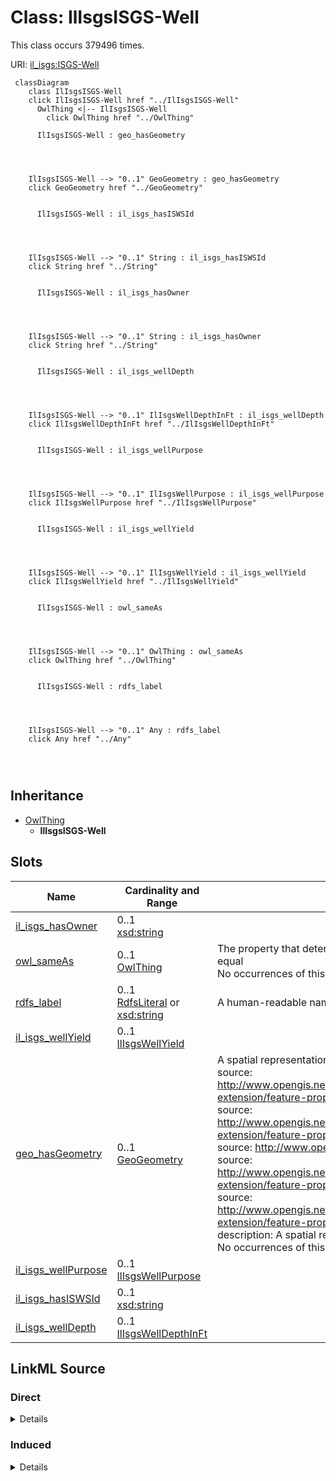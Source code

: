 

# Class: IlIsgsISGS-Well




This class occurs 379496 times.


URI: [il_isgs:ISGS-Well](http://sawgraph.spatialai.org/v1/il-isgs#ISGS-Well)






```mermaid
 classDiagram
    class IlIsgsISGS-Well
    click IlIsgsISGS-Well href "../IlIsgsISGS-Well"
      OwlThing <|-- IlIsgsISGS-Well
        click OwlThing href "../OwlThing"
      
      IlIsgsISGS-Well : geo_hasGeometry
        
          
    
    
    IlIsgsISGS-Well --> "0..1" GeoGeometry : geo_hasGeometry
    click GeoGeometry href "../GeoGeometry"

        
      IlIsgsISGS-Well : il_isgs_hasISWSId
        
          
    
    
    IlIsgsISGS-Well --> "0..1" String : il_isgs_hasISWSId
    click String href "../String"

        
      IlIsgsISGS-Well : il_isgs_hasOwner
        
          
    
    
    IlIsgsISGS-Well --> "0..1" String : il_isgs_hasOwner
    click String href "../String"

        
      IlIsgsISGS-Well : il_isgs_wellDepth
        
          
    
    
    IlIsgsISGS-Well --> "0..1" IlIsgsWellDepthInFt : il_isgs_wellDepth
    click IlIsgsWellDepthInFt href "../IlIsgsWellDepthInFt"

        
      IlIsgsISGS-Well : il_isgs_wellPurpose
        
          
    
    
    IlIsgsISGS-Well --> "0..1" IlIsgsWellPurpose : il_isgs_wellPurpose
    click IlIsgsWellPurpose href "../IlIsgsWellPurpose"

        
      IlIsgsISGS-Well : il_isgs_wellYield
        
          
    
    
    IlIsgsISGS-Well --> "0..1" IlIsgsWellYield : il_isgs_wellYield
    click IlIsgsWellYield href "../IlIsgsWellYield"

        
      IlIsgsISGS-Well : owl_sameAs
        
          
    
    
    IlIsgsISGS-Well --> "0..1" OwlThing : owl_sameAs
    click OwlThing href "../OwlThing"

        
      IlIsgsISGS-Well : rdfs_label
        
          
    
    
    IlIsgsISGS-Well --> "0..1" Any : rdfs_label
    click Any href "../Any"

        
      
```





## Inheritance
* [OwlThing](../classes/OwlThing.md)
    * **IlIsgsISGS-Well**



## Slots

| Name | Cardinality and Range | Description | Inheritance | Occurrences |
| ---  | --- | --- | --- | --- |
| [il_isgs_hasOwner](../slots/il_isgs_hasOwner.md) | 0..1 <br/> [xsd:string](http://www.w3.org/2001/XMLSchema#string) |  <br/>  | direct | 377323 |
| [owl_sameAs](../slots/owl_sameAs.md) | 0..1 <br/> [OwlThing](../classes/OwlThing.md) | The property that determines that two given individuals are equal <br/> No occurrences of this slot in the graph. | direct | 379496 |
| [rdfs_label](../slots/rdfs_label.md) | 0..1 <br/> [RdfsLiteral](../classes/RdfsLiteral.md)&nbsp;or&nbsp;<br />[xsd:string](http://www.w3.org/2001/XMLSchema#string) | A human-readable name for the subject <br/>  | direct | 163029 |
| [il_isgs_wellYield](../slots/il_isgs_wellYield.md) | 0..1 <br/> [IlIsgsWellYield](../classes/IlIsgsWellYield.md) |  <br/>  | direct | 265368 |
| [geo_hasGeometry](../slots/geo_hasGeometry.md) | 0..1 <br/> [GeoGeometry](../classes/GeoGeometry.md) | A spatial representation for a given Feature <br/> source: http://www.opengis.net/spec/geosparql/1.0/req/geometry-extension/feature-properties<br/>source: http://www.opengis.net/spec/geosparql/1.1/req/geometry-extension/feature-properties<br/>source: http://www.opengis.net/ont/geosparql#<br/>source: http://www.opengis.net/spec/geosparql/1.0/req/geometry-extension/feature-properties<br/>source: http://www.opengis.net/spec/geosparql/1.1/req/geometry-extension/feature-properties<br/>description: A spatial representation for a given Feature.<br/>No occurrences of this slot in the graph. | direct | 379496 |
| [il_isgs_wellPurpose](../slots/il_isgs_wellPurpose.md) | 0..1 <br/> [IlIsgsWellPurpose](../classes/IlIsgsWellPurpose.md) |  <br/>  | direct | 379496 |
| [il_isgs_hasISWSId](../slots/il_isgs_hasISWSId.md) | 0..1 <br/> [xsd:string](http://www.w3.org/2001/XMLSchema#string) |  <br/>  | direct | 152051 |
| [il_isgs_wellDepth](../slots/il_isgs_wellDepth.md) | 0..1 <br/> [IlIsgsWellDepthInFt](../classes/IlIsgsWellDepthInFt.md) |  <br/>  | direct | 376687 |














## LinkML Source

<!-- TODO: investigate https://stackoverflow.com/questions/37606292/how-to-create-tabbed-code-blocks-in-mkdocs-or-sphinx -->

### Direct

<details>

```yaml
name: il_isgs_ISGS-Well
from_schema: okns:hydrology-kg
exact_mappings:
- http://sawgraph.spatialai.org/v1/il-isgs#ISGS-Well
rank: 1000
is_a: owl_Thing
slots:
- il_isgs_hasOwner
- owl_sameAs
- rdfs_label
- il_isgs_wellYield
- geo_hasGeometry
- il_isgs_wellPurpose
- il_isgs_hasISWSId
- il_isgs_wellDepth
class_uri: il_isgs:ISGS-Well

```
</details>

### Induced

<details>

```yaml
name: il_isgs_ISGS-Well
from_schema: okns:hydrology-kg
exact_mappings:
- http://sawgraph.spatialai.org/v1/il-isgs#ISGS-Well
rank: 1000
is_a: owl_Thing
attributes:
  il_isgs_hasOwner:
    name: il_isgs_hasOwner
    from_schema: okns:hydrology-kg
    exact_mappings:
    - http://sawgraph.spatialai.org/v1/il-isgs#hasOwner
    rank: 1000
    slot_uri: il_isgs:hasOwner
    alias: il_isgs_hasOwner
    owner: il_isgs_ISGS-Well
    domain_of:
    - il_isgs_ISGS-Well
    range: string
  owl_sameAs:
    name: owl_sameAs
    description: The property that determines that two given individuals are equal.
    title: sameAs
    comments:
    - No occurrences of this slot in the graph.
    from_schema: okns:owl-rdf-rdfs
    source: http://www.w3.org/2002/07/owl#
    domain: owl_Thing
    slot_uri: owl:sameAs
    alias: owl_sameAs
    owner: il_isgs_ISGS-Well
    domain_of:
    - http___gwml2.org_def_gwml2#GW_Aquifer
    - http___gwml2.org_def_gwml2#GW_AquiferSystem
    - http___nhdplusv2.spatialai.org_v1_nhdplusv2#FlowPathLength
    - hyf__HY_ElementaryFlowPath
    - hyf__HY_Lake
    - hyf__HY_WaterBody
    - il_isgs_ISGS-Well
    - il_isgs_WellDepthInFt
    - il_isgs_WellPurpose
    - il_isgs_WellYield
    - kwgo_S2Cell_Level13
    - me_mgs_MGS-Well
    - me_mgs_WellDepthInFt
    - me_mgs_WellOverburdenThicknessInFt
    - me_mgs_WellType
    - me_mgs_WellUse
    - owl_DataProperty
    - sf_#MultiPolygon
    - sf_#Polygon
    - us_sdwis_PWS-ServiceArea
    - us_sdwis_PWS-ServiceAreaType
    - us_sdwis_PWS-SourceWaterType
    - us_sdwis_PWS-SubFeatureActivity
    - us_sdwis_PWS-SubFeatureType
    - us_sdwis_PublicWaterSystem-CWS
    - us_sdwis_PublicWaterSystem-GW
    - us_sdwis_PublicWaterSystem-NTNCWS
    - us_sdwis_PublicWaterSystem-SW
    - us_sdwis_PublicWaterSystem-TNCWS
    range: owl_Thing
  rdfs_label:
    name: rdfs_label
    description: A human-readable name for the subject.
    title: label
    from_schema: okns:owl-rdf-rdfs
    source: http://www.w3.org/2000/01/rdf-schema#
    domain: rdfs_Resource
    slot_uri: rdfs:label
    alias: rdfs_label
    owner: il_isgs_ISGS-Well
    domain_of:
    - dcam_VocabularyEncodingScheme
    - qudt_AspectClass
    - qudt_BitEncodingType
    - qudt_BooleanEncodingType
    - qudt_ByteEncodingType
    - qudt_CardinalityType
    - qudt_CharEncodingType
    - qudt_DateTimeStringEncodingType
    - qudt_EndianType
    - qudt_FloatingPointEncodingType
    - qudt_IntegerEncodingType
    - qudt_OrderedType
    - qudt_SignednessType
    - owl_OntologyProperty
    - rdf_List
    - rdfs_Datatype
    - time_DayOfWeek
    - time_TemporalUnit
    - sdos_ActionStatusType
    - sdos_AdultOrientedEnumeration
    - sdos_BoardingPolicyType
    - sdos_BodyMeasurementTypeEnumeration
    - sdos_BookFormatType
    - sdos_Boolean
    - sdos_CarUsageType
    - sdos_CertificationStatusEnumeration
    - sdos_ContactPointOption
    - sdos_DayOfWeek
    - sdos_DeliveryMethod
    - sdos_DigitalDocumentPermissionType
    - sdos_DigitalPlatformEnumeration
    - sdos_DriveWheelConfigurationValue
    - sdos_DrugCostCategory
    - sdos_DrugPregnancyCategory
    - sdos_DrugPrescriptionStatus
    - sdos_EUEnergyEfficiencyEnumeration
    - sdos_EnergyStarEnergyEfficiencyEnumeration
    - sdos_EventAttendanceModeEnumeration
    - sdos_EventStatusType
    - sdos_FulfillmentTypeEnumeration
    - sdos_GameAvailabilityEnumeration
    - sdos_GamePlayMode
    - sdos_GameServerStatus
    - sdos_GenderType
    - sdos_GovernmentBenefitsType
    - sdos_HealthAspectEnumeration
    - sdos_IPTCDigitalSourceEnumeration
    - sdos_IncentiveQualifiedExpenseType
    - sdos_IncentiveStatus
    - sdos_IncentiveType
    - sdos_InfectiousAgentClass
    - sdos_ItemAvailability
    - sdos_ItemListOrderType
    - sdos_LegalForceStatus
    - sdos_LegalValueLevel
    - sdos_MapCategoryType
    - sdos_MeasurementMethodEnum
    - sdos_MediaManipulationRatingEnumeration
    - sdos_MedicalAudienceType
    - sdos_MedicalDevicePurpose
    - sdos_MedicalEvidenceLevel
    - sdos_MedicalImagingTechnique
    - sdos_MedicalObservationalStudyDesign
    - sdos_MedicalProcedureType
    - sdos_MedicalSpecialty
    - sdos_MedicalStudyStatus
    - sdos_MedicalTrialDesign
    - sdos_MedicineSystem
    - sdos_MerchantReturnEnumeration
    - sdos_MusicAlbumProductionType
    - sdos_MusicAlbumReleaseType
    - sdos_MusicReleaseFormatType
    - sdos_NLNonprofitType
    - sdos_OfferItemCondition
    - sdos_OrderStatus
    - sdos_PaymentMethodType
    - sdos_PaymentStatusType
    - sdos_PhysicalActivityCategory
    - sdos_PhysicalExam
    - sdos_PriceComponentTypeEnumeration
    - sdos_PriceTypeEnumeration
    - sdos_ProductReturnEnumeration
    - sdos_PurchaseType
    - sdos_RefundTypeEnumeration
    - sdos_ReservationStatusType
    - sdos_RestrictedDiet
    - sdos_ReturnFeesEnumeration
    - sdos_ReturnLabelSourceEnumeration
    - sdos_ReturnMethodEnumeration
    - sdos_RsvpResponseType
    - sdos_SizeSystemEnumeration
    - sdos_SteeringPositionValue
    - sdos_TierBenefitEnumeration
    - sdos_UKNonprofitType
    - sdos_USNonprofitType
    - sdos_WearableMeasurementTypeEnumeration
    - sdos_WearableSizeGroupEnumeration
    - sdos_WearableSizeSystemEnumeration
    - rdf_DatatypeProperty
    - vaem_GraphMetaData
    - vaem_GraphRole
    - vaem_Party
    - vaem_CatalogEntry
    - voag_Attribution
    - voag_AttributionLogo
    - voag_ChangeFrequency
    - voag_ChangeType
    - voag_ConfidentialityLevel
    - voag_CreativeCommonsPermission
    - voag_CreativeCommonsProhibition
    - voag_CreativeCommonsRequirement
    - voag_Governance
    - voag_GovernanceRole
    - voag_Icon
    - voag_IssueStatus
    - voag_LicenseModel
    - voag_Logo
    - voag_Maturity
    - voag_OrganizationLogo
    - voag_Pedigree
    - voag_PriorityValue
    - voag_ProductLogo
    - voag_Provenance
    - voag_PublicationStatus
    - voag_SchemaGraph
    - kwgo_AirPollutant
    - kwgo_BlueskyWildfireObservableProperty
    - kwgo_CensusObservableProperty
    - kwgo_ClimateObservableProperty
    - kwgo_CroplandObservableProperty
    - kwgo_DroughtIntensity
    - kwgo_FireCause
    - kwgo_HelipadAvailability
    - kwgo_HospitalStatus
    - kwgo_HospitalType
    - kwgo_ImpactObservableProperty
    - kwgo_LSADArea
    - kwgo_MTBSFireObservableProperty
    - kwgo_MagnitudeObservableProperty
    - kwgo_NIFCFireObservableProperty
    - kwgo_PublicHealthObservableProperty
    - kwgo_RoadType
    - kwgo_SmokePlumeObservableProperty
    - kwgo_SoilMapUnitObservableProperty
    - kwgo_StormTrackObservableProperty
    - kwgo_StormTrackletObservableProperty
    - kwgo_VulnerabilityObservableProperty
    - http___gwml2.org_def_gwml2#GW_Aquifer
    - http___gwml2.org_def_gwml2#GW_AquiferSystem
    - hyf__HY_ElementaryFlowPath
    - hyf__HY_Lake
    - hyf__HY_WaterBody
    - il_isgs_ISGS-Well
    - il_isgs_WellPurpose
    - me_mgs_MGS-Well
    - us_sdwis_PWS-ServiceAreaType
    - us_sdwis_PWS-SubFeatureActivity
    - us_sdwis_PWS-SubFeatureType
    - us_sdwis_PublicWaterSystem-CWS
    - us_sdwis_PublicWaterSystem-GW
    - us_sdwis_PublicWaterSystem-NTNCWS
    - us_sdwis_PublicWaterSystem-SW
    - us_sdwis_PublicWaterSystem-TNCWS
    range: Any
    any_of:
    - range: rdfs_Literal
    - range: string
  il_isgs_wellYield:
    name: il_isgs_wellYield
    from_schema: okns:hydrology-kg
    exact_mappings:
    - http://sawgraph.spatialai.org/v1/il-isgs#wellYield
    rank: 1000
    slot_uri: il_isgs:wellYield
    alias: il_isgs_wellYield
    owner: il_isgs_ISGS-Well
    domain_of:
    - il_isgs_ISGS-Well
    range: il_isgs_WellYield
  geo_hasGeometry:
    name: geo_hasGeometry
    description: A spatial representation for a given Feature.
    title: No slot (predicate) name specified -- this slot is noted as a subproperty
      of another slot in this graph but has not itself been defined.
    comments:
    - 'source: http://www.opengis.net/spec/geosparql/1.0/req/geometry-extension/feature-properties'
    - 'source: http://www.opengis.net/spec/geosparql/1.1/req/geometry-extension/feature-properties'
    - 'source: http://www.opengis.net/ont/geosparql#'
    - 'source: http://www.opengis.net/spec/geosparql/1.0/req/geometry-extension/feature-properties'
    - 'source: http://www.opengis.net/spec/geosparql/1.1/req/geometry-extension/feature-properties'
    - 'description: A spatial representation for a given Feature.'
    - No occurrences of this slot in the graph.
    from_schema: okns:geo
    source: http://www.opengis.net/ont/geosparql#
    domain: geo_Feature
    slot_uri: geo:hasGeometry
    alias: geo_hasGeometry
    owner: il_isgs_ISGS-Well
    domain_of:
    - http___gwml2.org_def_gwml2#GW_Aquifer
    - http___gwml2.org_def_gwml2#GW_AquiferSystem
    - hyf__HY_ElementaryFlowPath
    - hyf__HY_Lake
    - hyf__HY_WaterBody
    - il_isgs_ISGS-Well
    - me_mgs_MGS-Well
    - us_sdwis_PWS-ServiceArea
    range: geo_Geometry
  il_isgs_wellPurpose:
    name: il_isgs_wellPurpose
    from_schema: okns:hydrology-kg
    exact_mappings:
    - http://sawgraph.spatialai.org/v1/il-isgs#wellPurpose
    rank: 1000
    slot_uri: il_isgs:wellPurpose
    alias: il_isgs_wellPurpose
    owner: il_isgs_ISGS-Well
    domain_of:
    - il_isgs_ISGS-Well
    range: il_isgs_WellPurpose
  il_isgs_hasISWSId:
    name: il_isgs_hasISWSId
    from_schema: okns:hydrology-kg
    exact_mappings:
    - http://sawgraph.spatialai.org/v1/il-isgs#hasISWSId
    rank: 1000
    slot_uri: il_isgs:hasISWSId
    alias: il_isgs_hasISWSId
    owner: il_isgs_ISGS-Well
    domain_of:
    - il_isgs_ISGS-Well
    range: string
  il_isgs_wellDepth:
    name: il_isgs_wellDepth
    from_schema: okns:hydrology-kg
    exact_mappings:
    - http://sawgraph.spatialai.org/v1/il-isgs#wellDepth
    rank: 1000
    slot_uri: il_isgs:wellDepth
    alias: il_isgs_wellDepth
    owner: il_isgs_ISGS-Well
    domain_of:
    - il_isgs_ISGS-Well
    range: il_isgs_WellDepthInFt
class_uri: il_isgs:ISGS-Well

```
</details>